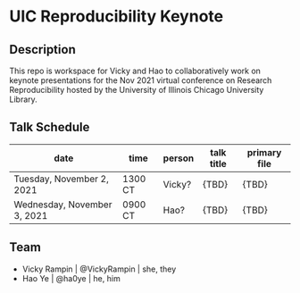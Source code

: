 
# UIC Reproducibility Keynote

<!-- badges: start -->
<!-- badges: end -->

## Description

This repo is workspace for Vicky and Hao to collaboratively work on keynote presentations for the Nov 2021 virtual conference on Research Reproducibility hosted by the University of Illinois Chicago University Library.

## Talk Schedule

|date | time | person | talk title | primary file |
|-----|------|--------|------------|--------------|
|Tuesday, November 2, 2021| 1300 CT | Vicky? | {TBD} | {TBD} |
|Wednesday, November 3, 2021| 0900 CT | Hao? | {TBD} | {TBD} |

## Team

* Vicky Rampin | @VickyRampin | she, they
* Hao Ye | @ha0ye | he, him

